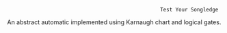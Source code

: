                                                       Test Your Songledge
                                                      
An abstract automatic implemented using Karnaugh chart and logical gates.
